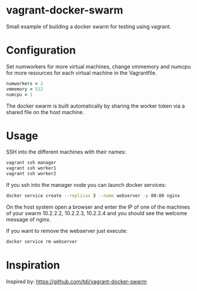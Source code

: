 # vagrant-docker-swarm
Small example of building a docker swarm for testing using vagrant. 

# Configuration

Set numworkers for more virtual machines, change vmmemory and numcpu for more resources for
each virtual machine in the Vagrantfile.

```ruby
numworkers = 2
vmmemory = 512
numcpu = 1
``` 

The docker swarm is built automatically by sharing the worker token via a shared file on
the host machine.

# Usage

SSH into the different machines with their names:
```bash
vagrant ssh manager
vagrant ssh worker1
vagrant ssh worker2
``` 

If you ssh into the manager node you can launch docker services:

```bash
docker service create --replicas 3 --name webserver -p 80:80 nginx
``` 

On the host system open a browser and enter the IP of one of the machines
of your swarm 10.2.2.2, 10.2.2.3, 10.2.2.4 and you should see the welcome
message of nginx.

If you want to remove the webserver just execute:

```bash
docker service rm webserver
``` 

# Inspiration

Inspired by: https://github.com/tdi/vagrant-docker-swarm



